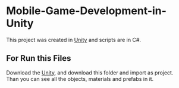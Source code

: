 # Mobile-Game-Development-in-Unity
This project was created in [Unity](https://unity.com/) and scripts are in C#.

## For Run this Files

Download the [Unity](https://unity.com/), and download this folder and import as project.<br />
Than you can see all the objects, materials and prefabs in it.
